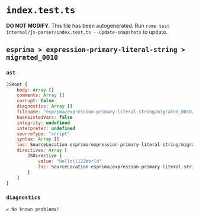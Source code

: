 # `index.test.ts`

**DO NOT MODIFY**. This file has been autogenerated. Run `rome test internal/js-parser/index.test.ts --update-snapshots` to update.

## `esprima > expression-primary-literal-string > migrated_0010`

### `ast`

```javascript
JSRoot {
	body: Array []
	comments: Array []
	corrupt: false
	diagnostics: Array []
	filename: "esprima/expression-primary-literal-string/migrated_0010/input.js"
	hasHoistedVars: false
	integrity: undefined
	interpreter: undefined
	sourceType: "script"
	syntax: Array []
	loc: SourceLocation esprima/expression-primary-literal-string/migrated_0010/input.js 1:0-1:16
	directives: Array [
		JSDirective {
			value: "Hello\\122World"
			loc: SourceLocation esprima/expression-primary-literal-string/migrated_0010/input.js 1:0-1:16
		}
	]
}
```

### `diagnostics`

```
✔ No known problems!

```
